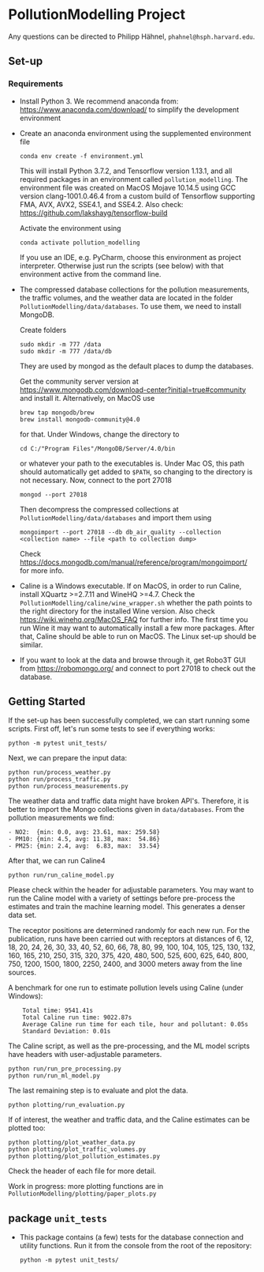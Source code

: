 # PollutionModelling Project
Any questions can be directed to Philipp Hähnel, `phahnel@hsph.harvard.edu`.



## Set-up

### Requirements
- Install Python 3. We recommend anaconda from: https://www.anaconda.com/download/ to simplify the development environment
- Create an anaconda environment using the supplemented environment file

      conda env create -f environment.yml

    This will install Python 3.7.2, and Tensorflow version 1.13.1, and all required packages in an environment called `pollution_modelling`. The environment file was created on MacOS Mojave 10.14.5 using GCC version clang-1001.0.46.4 from a custom build of Tensorflow supporting FMA, AVX, AVX2, SSE4.1, and SSE4.2. Also check: https://github.com/lakshayg/tensorflow-build
    
    Activate the environment using

      conda activate pollution_modelling
        
    If you use an IDE, e.g. PyCharm, choose this environment as project interpreter. Otherwise just run the scripts (see below) with that environment active from the command line.
- The compressed database collections for the pollution measurements, the traffic volumes, and the weather data are located in the folder `PollutionModelling/data/databases`. To use them, we need to install MongoDB.

    Create folders

      sudo mkdir -m 777 /data
      sudo mkdir -m 777 /data/db
    
    They are used by mongod as the default places to dump the databases.
    
    Get the community server version at 
https://www.mongodb.com/download-center?initial=true#community 
and install it. Alternatively, on MacOS use

      brew tap mongodb/brew
      brew install mongodb-community@4.0

    for that. Under Windows, change the directory to

      cd C:/"Program Files"/MongoDB/Server/4.0/bin

    or whatever your path to the executables is. Under Mac OS, this path should automatically get added to `$PATH`, so changing to the directory is not necessary. Now, connect to the port 27018

      mongod --port 27018
    
    Then decompress the compressed collections at `PollutionModelling/data/databases` and import them using

      mongoimport --port 27018 --db db_air_quality --collection <collection name> --file <path to collection dump>

    Check 
    https://docs.mongodb.com/manual/reference/program/mongoimport/ for more info.

- Caline is a Windows executable. If on MacOS, in order to run Caline, install XQuartz >=2.7.11 and WineHQ >=4.7. Check the `PollutionModelling/caline/wine_wrapper.sh` whether the path points to the right directory for the installed Wine version. Also check
    https://wiki.winehq.org/MacOS_FAQ for further info. The first time you run Wine it may want to automatically install a few more packages. After that, Caline should be able to run on MacOS. The Linux set-up should be similar.

- If you want to look at the data and browse through it, get Robo3T GUI from 
https://robomongo.org/
and connect to port 27018 to check out the database.



## Getting Started

If the set-up has been successfully completed, we can start running some scripts. First off, let's run some tests to see if everything works:

    python -m pytest unit_tests/

Next, we can prepare the input data:

    python run/process_weather.py
    python run/process_traffic.py
    python run/process_measurements.py
    
The weather data and traffic data might have broken API's. Therefore, it is better to import the Mongo collections given in `data/databases`. From the pollution measurements we find:

    - NO2:  {min: 0.0, avg: 23.61, max: 259.58}
    - PM10: {min: 4.5, avg: 11.38, max:  54.86}
    - PM25: {min: 2.4, avg:  6.83, max:  33.54}

After that, we can run Caline4

    python run/run_caline_model.py

Please check within the header for adjustable parameters. You may want to run the Caline model with a variety of settings before pre-process the estimates and train the machine learning model. This generates a denser data set. 

The receptor positions 
are determined randomly for each new run. For the publication, runs have been carried out with receptors at distances of 
6, 12, 18, 20, 24, 26, 30, 33, 40, 52, 60, 66, 78, 80, 99, 
100, 104, 105, 125, 130, 132, 160, 165, 210, 250, 315, 320, 375, 420, 480, 500, 
525, 600, 625, 640, 800, 750, 1200, 1500, 1800, 2250, 2400, and 3000 
meters away from the line sources.

A benchmark for one run to estimate pollution levels using Caline (under Windows):
        
        Total time: 9541.41s
        Total Caline run time: 9022.87s
        Average Caline run time for each tile, hour and pollutant: 0.05s
        Standard Deviation: 0.01s

The Caline script, as well as the pre-processing, and the ML model scripts have headers with user-adjustable parameters.

    python run/run_pre_processing.py
    python run/run_ml_model.py

The last remaining step is to evaluate and plot the data.

    python plotting/run_evaluation.py
        
If of interest, the weather and traffic data, and the Caline estimates can be plotted too:

    python plotting/plot_weather_data.py
    python plotting/plot_traffic_volumes.py
    python plotting/plot_pollution_estimates.py

Check the header of each file for more detail. 

Work in progress: more plotting functions are in `PollutionModelling/plotting/paper_plots.py`



## package `unit_tests`
- This package contains (a few) tests for the database connection and utility functions. Run it from the console from the root of the repository:
    
      python -m pytest unit_tests/
